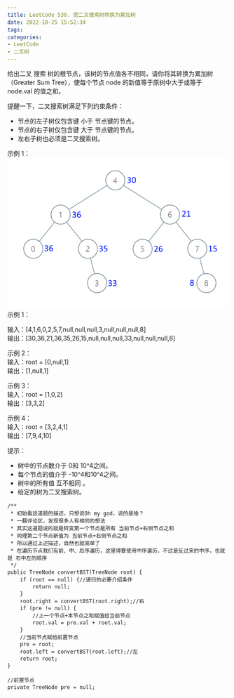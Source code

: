 ```yaml
---
title: LeetCode 538. 把二叉搜索树转换为累加树
date: 2022-10-25 15:52:34
tags:
categories:
- LeetCode
- 二叉树
---
```


给出二叉 搜索 树的根节点，该树的节点值各不相同，请你将其转换为累加树（Greater Sum Tree），使每个节点 node 的新值等于原树中大于或等于 node.val 的值之和。

<!--more-->

提醒一下，二叉搜索树满足下列约束条件：

* 节点的左子树仅包含键 小于 节点键的节点。  
* 节点的右子树仅包含键 大于 节点键的节点。  
* 左右子树也必须是二叉搜索树。  


示例 1：
![](../images/leetcode538/tree.png)示例 1：



输入：[4,1,6,0,2,5,7,null,null,null,3,null,null,null,8]  
输出：[30,36,21,36,35,26,15,null,null,null,33,null,null,null,8]  


示例 2：  
输入：root = [0,null,1]  
输出：[1,null,1]  

示例 3：  
输入：root = [1,0,2]  
输出：[3,3,2]  

示例 4：  
输入：root = [3,2,4,1]  
输出：[7,9,4,10]  


提示：

* 树中的节点数介于 0和 10^4之间。
* 每个节点的值介于 -10^4和10^4之间。
* 树中的所有值 互不相同 。
* 给定的树为二叉搜索树。

```
/**
 * 初始看这道题的描述，只想说Oh my god，说的是啥？
 * 一翻评论区，发现很多人有相同的想法
 * 其实这道题说的就是转变第一个节点是所有 当前节点+右侧节点之和
 * 同理第二个节点新值为 当前节点+右侧节点之和
 * 所以通过上述描述，自然也就简单了
 * 在遍历节点我们有前、中、后序遍历，这里得要使用中序遍历，不过是反过来的中序，也就是 右中左的顺序
 */
public TreeNode convertBST(TreeNode root) {
    if (root == null) {//递归的必要介绍条件
        return null;
    }
    root.right = convertBST(root.right);//右
    if (pre != null) {
        //上一个节点+本节点之和赋值给当前节点
        root.val = pre.val + root.val;
    }
    //当前节点赋给前置节点
    pre = root;
    root.left = convertBST(root.left);//左
    return root;
}

//前置节点
private TreeNode pre = null;

```
